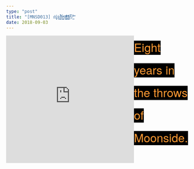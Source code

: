 ```yaml
---
type: "post"
title: "[MNSD013] m̫̜͈̩͙͗̃͛ͅo̟̦̞̓ͭo̟̟̳̹̖͖̮̻ͩ̈́̉̌̉͒͐ń̩͇͇̦̙̀ͭͧS͔̼̩̬̹ͪͣ̎i̯̫̘̭̺̩ͬͣ͛͂ͥ͌̃ͅd̮͔̰̙̠̭͕̻̘͛̔ͮ̾̊̇e̠̓̿ͪ̇​/​̲̣̱͖̲̊̊ͥ́"
date: 2018-09-03
---
```


<div style="float:none">
<div style="float:left">
<iframe style="border: 0; width: 350px; height: 350px;" src="https://bandcamp.com/EmbeddedPlayer/album=1432052024/size=large/bgcol=333333/linkcol=e99708/minimal=true/transparent=true/" seamless><a href="http://productions.mooonside.com/album/m-o-o-n-s-i-d-e">m̫̜͈̩͙͗̃͛ͅo̟̦̞̓ͭo̟̟̳̹̖͖̮̻ͩ̈́̉̌̉͒͐ń̩͇͇̦̙̀ͭͧS͔̼̩̬̹ͪͣ̎i̯̫̘̭̺̩ͬͣ͛͂ͥ͌̃ͅd̮͔̰̙̠̭͕̻̘͛̔ͮ̾̊̇e̠̓̿ͪ̇/̲̣̱͖̲̊̊ͥ́ by Moonside</a></iframe>
</div><div style="border: 0; height: 350px;"><span style="background-color: #000000; color: #FF9933; font-size: xx-large;"><span style="font-family: &quot;helvetica neue&quot; , &quot;helvetica&quot; , &quot;arial&quot; , sans-serif; line-height: 62px;">
Eight years in the throws of Moonside.
</span></span>
</div>
</div>
<!--more-->

